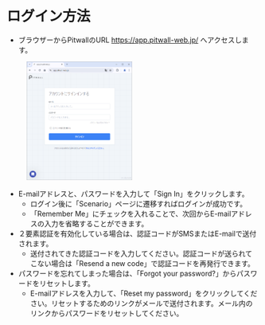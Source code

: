 # ログイン方法

- ブラウザーからPitwallのURL https://app.pitwall-web.jp/ へアクセスします。

<figure><img src="../.gitbook/assets/login_ja.png" width="50%"></figure>

- E-mailアドレスと、パスワードを入力して「Sign In」をクリックします。
  - ログイン後に「Scenario」ページに遷移すればログインが成功です。
  - 「Remember Me」にチェックを入れることで、次回からE-mailアドレスの入力を省略することができます。
- ２要素認証を有効化している場合は、認証コードがSMSまたはE-mailで送付されます。
  - 送付されてきた認証コードを入力してください。認証コードが送られてこない場合は「Resend a new code」で認証コードを再発行できます。
- パスワードを忘れてしまった場合は、「Forgot your password?」からパスワードをリセットします。
  - E-mailアドレスを入力して、「Reset my password」をクリックしてください。リセットするためのリンクがメールで送付されます。メール内のリンクからパスワードをリセットしてください。